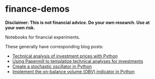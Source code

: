 # finance-demos

**Disclaimer: This is not financial advice. Do your own research. Use at your own risk.**

Notebooks for financial experiments.

These generally have corresponding blog posts:

- [Technical analysis of investment prices with Python](https://medium.com/wwblog/technical-analysis-of-investment-prices-with-python-fe44fcdbceea)
- [Using Papermill to templatize technical analyses for investments](https://medium.com/wwblog/using-papermill-to-auto-generate-technical-analyses-for-investments-19900e518f9e)
- [Create a stochastic oscillator in Python](https://medium.com/wwblog/create-a-stochastic-oscillator-in-python-a7da42473677)
- [Implement the on-balance volume (OBV) indicator in Python](https://medium.com/wwblog/implement-the-on-balance-volume-obv-indicator-in-python-10ac889efe72)
